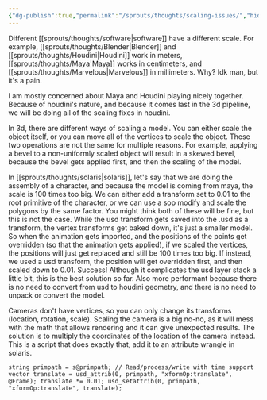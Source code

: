 ```yaml
---
{"dg-publish":true,"permalink":"/sprouts/thoughts/scaling-issues/","hide":true}
---
```


Different [[sprouts/thoughts/software\|software]] have a different scale. For example, [[sprouts/thoughts/Blender\|Blender]] and [[sprouts/thoughts/Houdini\|Houdini]] work in meters, [[sprouts/thoughts/Maya\|Maya]] works in centimeters, and [[sprouts/thoughts/Marvelous\|Marvelous]] in millimeters. Why? Idk man, but it's a pain. 

I am mostly concerned about Maya and Houdini playing nicely together. Because of houdini's nature, and because it comes last in the 3d pipeline, we will be doing all of the scaling fixes in houdini.

In 3d, there are different ways of scaling a model. You can either scale the object itself, or you can move all of the vertices to scale the object. These two operations are not the same for multiple reasons. For example, applying a bevel to a non-uniformly scaled object will result in a skewed bevel, because the bevel gets applied first, and then the scaling of the model. 

In [[sprouts/thoughts/solaris\|solaris]], let's say that we are doing the assembly of a character, and because the model is coming from maya, the scale is 100 times too big. We can either add a transform set to 0.01 to the root primitive of the character, or we can use a sop modify and scale the polygons by the same factor. You might think both of these will be fine, but this is not the case. While the usd transform gets saved into the .usd as a transform, the vertex transforms get baked down, it's just a smaller model. So when the animation gets imported, and the positions of the points get overridden (so that the animation gets applied), if we scaled the vertices, the positions will just get replaced and still be 100 times too big. If instead, we used a usd transform, the position will get overridden first, and then scaled down to 0.01. Success! Although it complicates the usd layer stack a little bit, this is the best solution so far. Also more performant because there is no need to convert from usd to houdini geometry, and there is no need to unpack or convert the model.

Cameras don't have vertices, so you can only change its transforms (location, rotation, scale).
Scaling the camera is a big no-no, as it will mess with the math that allows rendering and it can give unexpected results. The solution is to multiply the coordinates of the location of the camera instead. This is a script that does exactly that, add it to an attribute wrangle in solaris.

```
string primpath = s@primpath; // Read/process/write with time support vector translate = usd_attrib(0, primpath, "xformOp:translate", @Frame); translate *= 0.01; usd_setattrib(0, primpath, "xformOp:translate", translate);
```
